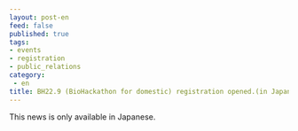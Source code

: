 ```yaml
---
layout: post-en
feed: false
published: true
tags:
- events
- registration
- public_relations
category:
 - en
title: BH22.9 (BioHackathon for domestic) registration opened.(in Japanese)
---
```

This news is only available in Japanese.
